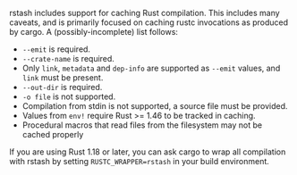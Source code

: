 rstash includes support for caching Rust compilation. This includes many caveats, and is primarily focused on caching rustc invocations as produced by cargo. A (possibly-incomplete) list follows:
* `--emit` is required.
* `--crate-name` is required.
* Only `link`, `metadata` and `dep-info` are supported as `--emit` values, and `link` must be present.
* `--out-dir` is required.
* `-o file` is not supported.
* Compilation from stdin is not supported, a source file must be provided.
* Values from `env!` require Rust >= 1.46 to be tracked in caching.
* Procedural macros that read files from the filesystem may not be cached properly

If you are using Rust 1.18 or later, you can ask cargo to wrap all compilation with rstash by setting `RUSTC_WRAPPER=rstash` in your build environment.

